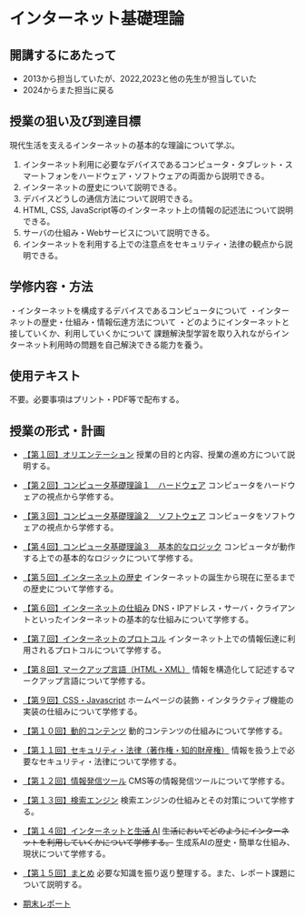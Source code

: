# インターネット基礎理論


## 開講するにあたって
- 2013から担当していたが、2022,2023と他の先生が担当していた
- 2024からまた担当に戻る

## 授業の狙い及び到達目標
現代生活を支えるインターネットの基本的な理論について学ぶ。

1. インターネット利用に必要なデバイスであるコンピュータ・タブレット・スマートフォンをハードウェア・ソフトウェアの両面から説明できる。
2. インターネットの歴史について説明できる。
3. デバイスどうしの通信方法について説明できる。
4. HTML, CSS, JavaScript等のインターネット上の情報の記述法について説明できる。
5. サーバの仕組み・Webサービスについて説明できる。
6. インターネットを利用する上での注意点をセキュリティ・法律の観点から説明できる。

## 学修内容・方法
・インターネットを構成するデバイスであるコンピュータについて
・インターネットの歴史・仕組み・情報伝達方法について
・どのようにインターネットと接していくか、利用していくかについて
課題解決型学習を取り入れながらインターネット利用時の問題を自己解決できる能力を養う。

## 使用テキスト
不要。必要事項はプリント・PDF等で配布する。

## 授業の形式・計画
- [【第１回】オリエンテーション](./btoi_01.md)
授業の目的と内容、授業の進め方について説明する。

- [【第２回】コンピュータ基礎理論１　ハードウェア](./btoi_02.md)
コンピュータをハードウェアの視点から学修する。

- [【第３回】コンピュータ基礎理論２　ソフトウェア](./btoi_03.md)
コンピュータをソフトウェアの視点から学修する。

- [【第４回】コンピュータ基礎理論３　基本的なロジック](./btoi_04.md)
コンピュータが動作する上での基本的なロジックについて学修する。

- [【第５回】インターネットの歴史](./btoi_05.md)
インターネットの誕生から現在に至るまでの歴史について学修する。

- [【第６回】インターネットの仕組み](./btoi_06.md)
DNS・IPアドレス・サーバ・クライアントといったインターネットの基本的な仕組みについて学修する。

- [【第７回】インターネットのプロトコル](./btoi_07.md)
インターネット上での情報伝達に利用されるプロトコルについて学修する。

- [【第８回】マークアップ言語（HTML・XML）](./btoi_08.md)
情報を構造化して記述するマークアップ言語について学修する。

- [【第９回】CSS・Javascript](./btoi_09.md)
ホームページの装飾・インタラクティブ機能の実装の仕組みについて学修する。

- [【第１０回】動的コンテンツ](./btoi_10.md)
動的コンテンツの仕組みについて学修する。

- [【第１１回】セキュリティ・法律（著作権・知的財産権）](./btoi_11.md)
情報を扱う上で必要なセキュリティ・法律について学修する。

- [【第１２回】情報発信ツール](./btoi_12.md)
CMS等の情報発信ツールについて学修する。

- [【第１３回】検索エンジン](./btoi_13.md)
検索エンジンの仕組みとその対策について学修する。

- [【第１４回】インターネットと~~生活~~ AI](./btoi_14.md)
~~生活においてどのようにインターネットを利用していくかについて学修する。~~
生成系AIの歴史・簡単な仕組み、現状について学修する。

- [【第１５回】まとめ](./btoi_15.md)
必要な知識を振り返り整理する。また、レポート課題について説明する。

- [期末レポート](./btoi_report.md)
